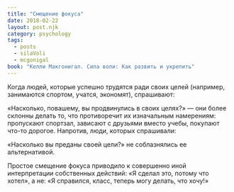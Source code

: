 ```yaml
---
title: "Смещение фокуса"
date: 2018-02-22
layout: post.njk
category: psychology
tags:
  - posts
  - silaVoli
  - mcgonigal
book: "Келли Макгонигал. Сила воли: Как развить и укрепить"
---
```


Когда людей, которые успешно трудятся ради своих целей (например, занимаются спортом, учатся, экономят), спрашивают:

«Насколько, повашему, вы продвинулись в своих целях?» — они более склонны делать то, что противоречит их изначальным намерениям: пропускают спортзал, зависают с друзьями вместо учебы, покупают что-то дорогое. Напротив, люди, которых спрашивали:

«Насколько вы преданы своей цели?» не соблазнялись ее альтернативой.

Простое смещение фокуса приводило к совершенно иной интерпретации собственных действий: «Я сделал это, потому что хотел», а не: «Я справился, класс, теперь могу делать, что хочу!»
